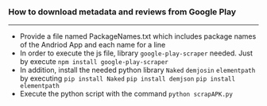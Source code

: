 ### How to download metadata and reviews from Google Play
----
* Provide a file named PackageNames.txt which includes package names of the Andriod App and each name for a line
* In order to execute the js file, library ```google-play-scraper``` needed. Just by execute ```npm install google-play-scraper```
* In addition, install the needed python library ```Naked``` ```demjosin``` ```elementpath``` by executing ```pip install Naked``` ```pip install demjson``` ```pip install elementpath```
* Execute the python script with the command ```python scrapAPK.py  ```
